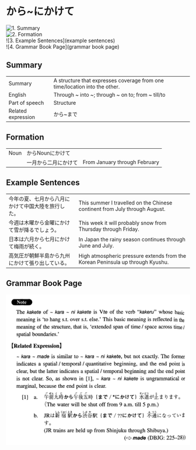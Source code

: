 # から~にかけて

![1. Summary](summary)<br>
![2. Formation](formation)<br>
![3. Example Sentences](example sentences)<br>
![4. Grammar Book Page](grammar book page)<br>


## Summary

<table><tr>   <td>Summary</td>   <td>A structure that expresses coverage from one time/location into the other.</td></tr><tr>   <td>English</td>   <td>Through ~ into ~; through ~ on to; from ~ till/to</td></tr><tr>   <td>Part of speech</td>   <td>Structure</td></tr><tr>   <td>Related expression</td>   <td>から~まで</td></tr></table>

## Formation

<table class="table"> <tbody><tr class="tr head"> <td class="td"><span class="bold"><span>Noun</span></span></td> <td class="td"><span class="concept">から</span><span>Noun<span class="concept">にかけて</span></span></td> <td class="td"><span>&nbsp;</span></td> </tr> <tr class="tr"> <td class="td"><span>&nbsp;</span></td> <td class="td"><span>一月<span class="concept">から</span>二月<span class="concept">にかけて</span></span> </td> <td class="td"><span>From January through February</span></td> </tr> </tbody></table>

## Example Sentences

<table><tr>   <td>今年の夏、七月から八月にかけて中国大陸を旅行した。</td>   <td>This summer I travelled on the Chinese continent from July through August.</td></tr><tr>   <td>今週は木曜から金曜にかけて雪が降るでしょう。</td>   <td>This week it will probably snow from Thursday through Friday.</td></tr><tr>   <td>日本は六月から七月にかけて梅雨が続く。</td>   <td>In Japan the rainy season continues through June and July.</td></tr><tr>   <td>高気圧が朝鮮半島から九州にかけて張り出している。</td>   <td>High atmospheric pressure extends from the Korean Peninsula up through Kyushu.</td></tr></table>

## Grammar Book Page

![](../img/Intermediateから~にかけて.png)

